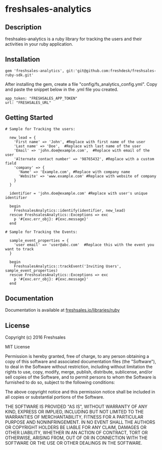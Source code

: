 freshsales-analytics
=====================

## Description

freshsales-analytics is a ruby library for tracking the users and their activities in your ruby application.  

## Installation

```
gem 'freshsales-analytics', git:'git@github.com:freshdesk/freshsales-ruby-sdk.git'
```

After installing the gem, create a file "config/fs_analytics_config.yml". Copy and paste the snippet below in the .yml file you created.

```
app_token: "FRESHSALES_APP_TOKEN"
url: "FRESHSALES_URL"
```


## Getting Started

```
# Sample for Tracking the users:

  new_lead = {
    'First name' => 'John', #Replace with first name of the user
    'Last name' => 'Doe',  #Replace with last name of the user
    'Email' => 'john.doe@example.com',  #Replace with email of the user
    'Alternate contact number' => '98765432', #Replace with a custom field
    'company' => {
      'Name' => 'Example.com', #Replace with company name
      'Website' => 'www.example.com' #Replace with website of company
    }
  }

  identifier = 'john.doe@example.com' #Replace with user's unique identifier

  begin
    FreshsalesAnalytics::identify(identifier, new_lead)
  rescue FreshsalesAnalytics::Exceptions => exc
    p '#{exc.err_obj}: #{exc.message}'
  end

# Sample for Tracking the Events:

  sample_event_properties = {
    'user email' => 'user@abc.com'  #Replace this with the event you want to track
  }

  begin
    FreshsalesAnalytics::trackEvent('Inviting Users', sample_event_properties)
  rescue FreshsalesAnalytics::Exceptions => exc
    p '#{exc.err_obj}: #{exc.message}'
  end

```

## Documentation
  
  Documentation is available at [freshsales.io/libraries/ruby](https://www.freshsales.io/libraries/ruby)

## License

Copyright (c) 2016 Freshsales

MIT License

Permission is hereby granted, free of charge, to any person obtaining
a copy of this software and associated documentation files (the
"Software"), to deal in the Software without restriction, including
without limitation the rights to use, copy, modify, merge, publish,
distribute, sublicense, and/or sell copies of the Software, and to
permit persons to whom the Software is furnished to do so, subject to
the following conditions:

The above copyright notice and this permission notice shall be
included in all copies or substantial portions of the Software.

THE SOFTWARE IS PROVIDED "AS IS", WITHOUT WARRANTY OF ANY KIND,
EXPRESS OR IMPLIED, INCLUDING BUT NOT LIMITED TO THE WARRANTIES OF
MERCHANTABILITY, FITNESS FOR A PARTICULAR PURPOSE AND
NONINFRINGEMENT. IN NO EVENT SHALL THE AUTHORS OR COPYRIGHT HOLDERS BE
LIABLE FOR ANY CLAIM, DAMAGES OR OTHER LIABILITY, WHETHER IN AN ACTION
OF CONTRACT, TORT OR OTHERWISE, ARISING FROM, OUT OF OR IN CONNECTION
WITH THE SOFTWARE OR THE USE OR OTHER DEALINGS IN THE SOFTWARE.